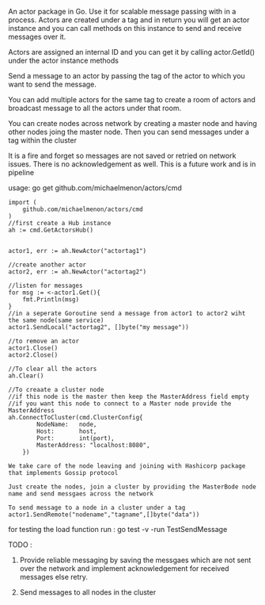 An actor package in Go. Use it for scalable message passing with in a process.
Actors are created under a tag and in return you will get an actor instance and you can call methods on this instance to send and receive messages over it.

Actors are assigned an internal ID and you can get it by calling actor.GetId() under the actor instance methods

Send a message to an actor by passing the tag of the actor to which you want to send the message.

You can add multiple actors for the same tag to create a room of actors and broadcast message to all the actors under that room.

You can create nodes across network by creating a master node and having other nodes joing the master node. Then you can send messages under a tag within the cluster

It is a fire and forget so messages are not saved or retried on network issues. There is no acknowledgement as well. This is a future work and is in pipeline

usage: go get github.com/michaelmenon/actors/cmd

```
import (
    github.com/michaelmenon/actors/cmd
)
//first create a Hub instance
ah := cmd.GetActorsHub()


actor1, err := ah.NewActor("actortag1")

//create another actor
actor2, err := ah.NewActor("actortag2")

//listen for messages 
for msg := <-actor1.Get(){
    fmt.Println(msg)
}
//in a seperate Goroutine send a message from actor1 to actor2 wiht the same node(same service)
actor1.SendLocal("actortag2", []byte("my message"))

//to remove an actor
actor1.Close()
actor2.Close()

//To clear all the actors 
ah.Clear()

//To creaate a cluster node
//if this node is the master then keep the MasterAddress field empty
//if you want this node to connect to a Master node provide the MasterAddress 
ah.ConnectToCluster(cmd.ClusterConfig{
		NodeName:   node,
		Host:       host,
		Port:       int(port),
		MasterAddress: "localhost:8080",
	})

We take care of the node leaving and joining with Hashicorp package that implements Gossip protocol

Just create the nodes, join a cluster by providing the MasterBode node name and send messgaes across the network

To send message to a node in a cluster under a tag
actor1.SendRemote("nodename","tagname",[]byte("data"))
```

for testing the load function run :
go test -v -run TestSendMessage

TODO : 
1) Provide reliable messaging by saving the messgaes which are not sent over the network and implement acknowledgement for received messages else retry.

2) Send messages to all nodes in the cluster


